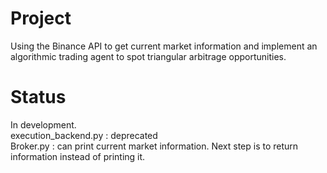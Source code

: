 # Project
Using the Binance API to get current market information and implement an algorithmic trading agent to spot triangular arbitrage opportunities.

# Status
In development. \
execution_backend.py : deprecated \
Broker.py : can print current market information. Next step is to return information instead of printing it.
